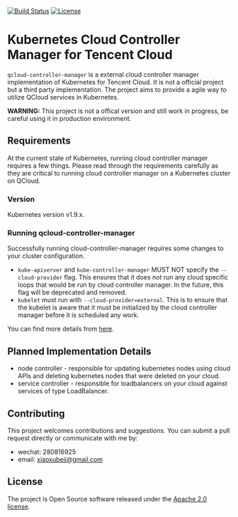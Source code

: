 [![Build Status](https://travis-ci.org/xiaoxubeii/qcloud-controller-manager.svg?branch=master)](https://travis-ci.org/xiaoxubeii/qcloud-controller-manager) [![License](https://img.shields.io/badge/License-Apache%202.0-blue.svg)](https://opensource.org/licenses/Apache-2.0)
# Kubernetes Cloud Controller Manager for Tencent Cloud
`qcloud-controller-manager` is a external cloud controller manager implementation of Kubernetes for Tencent Cloud. It is not a official project but a third party implementation. The project aims to provide a agile way to utilize QCloud services in Kubernetes.

**WARNING:** This project is not a offical version and still work in progress, be careful using it in production environment.

## Requirements
At the current state of Kubernetes, running cloud controller manager requires a few things. Please read through the requirements carefully as they are critical to running cloud controller manager on a Kubernetes cluster on QCloud.

### Version
Kubernetes version v1.9.x.

### Running qcloud-controller-manager 
Successfully running cloud-controller-manager requires some changes to your cluster configuration.

* `kube-apiserver` and `kube-controller-manager` MUST NOT specify the `--cloud-provider` flag. This ensures that it does not run any cloud specific loops that would be run by cloud controller manager. In the future, this flag will be deprecated and removed.
* `kubelet` must run with `--cloud-provider=external`. This is to ensure that the kubelet is aware that it must be initialized by the cloud controller manager before it is scheduled any work.

You can find more details from [here](https://kubernetes.io/docs/tasks/administer-cluster/running-cloud-controller/).

## Planned Implementation Details
* node controller - responsible for updating kubernetes nodes using cloud APIs and deleting kubernetes nodes that were deleted on your cloud.
* service controller - responsible for loadbalancers on your cloud against services of type LoadBalancer.

## Contributing
This project welcomes contributions and suggestions. You can submit a pull request directly or communicate with me by:

* wechat: 280816925
* email: xiaoxubeii@gmail.com

## License
The project is Open Source software released under the [Apache 2.0 license](http://www.apache.org/licenses/LICENSE-2.0.html).



